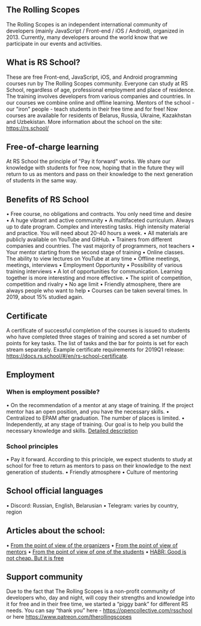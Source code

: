 ## The Rolling Scopes
The Rolling Scopes is an independent international community of developers (mainly JavaScript / Front-end / iOS / Android), organized in 2013. Currently, many developers around the world know that we participate in our events and activities.

## What is RS School?
These are free Front-end, JavaScript, iOS, and Android programming courses run by The Rolling Scopes community. Everyone can study at RS School, regardless of age, professional employment and place of residence. The training involves developers from various companies and countries. In our courses we combine online and offline learning. Mentors of the school - our "iron" people - teach students in their free time and for free! Now courses are available for residents of Belarus, Russia, Ukraine, Kazakhstan and Uzbekistan. More information about the school on the site: https://rs.school/

## Free-of-charge learning
At RS School the principle of "Pay it forward" works. We share our knowledge with students for free now, hoping that in the future they will return to us as mentors and pass on their knowledge to the next generation of students in the same way.

## Benefits of RS School
• Free course, no obligations and contracts. You only need time and desire
• A huge vibrant and active community
• A multifaceted curriculum. Always up to date program. Complex and interesting tasks. High intensity material and practice. You will need about 20-40 hours a week.
• All materials are publicly available on YouTube and GitHub.
• Trainers from different companies and countries. The vast majority of programmers, not teachers
• Your mentor starting from the second stage of training
• Online classes. The ability to view lectures on YouTube at any time
• Offline meetings, meetings, interviews
• Employment Opportunity
• Possibility of various training interviews
• A lot of opportunities for communication. Learning together is more interesting and more effective.
• The spirit of competition, competition and rivalry
• No age limit
• Friendly atmosphere, there are always people who want to help
• Courses can be taken several times. In 2019, about 15% studied again.

## Certificate
A certificate of successful completion of the courses is issued to students who have completed three stages of training and scored a set number of points for key tasks. The list of tasks and the bar for points is set for each stream separately. Example certificate requirements for 2019Q1 release: https://docs.rs.school/#/en/rs-school-certificate.

## Employment
### When is employment possible?
• On the recommendation of a mentor at any stage of training. If the project mentor has an open position, and you have the necessary skills.
• Centralized to EPAM after graduation. The number of places is limited.
• Independently, at any stage of training. Our goal is to help you build the necessary knowledge and skills.
[Detailed description]()

### School principles
•	Pay it forward. According to this principle, we expect students to study at school for free to return as mentors to pass on their knowledge to the next generation of students.
•	Friendly atmosphere
•	Culture of mentoring

## School official languages
• Discord: Russian, English, Belarusian
• Telegram: varies by country, region

## Articles about the school:
• [From the point of view of the organizers]()
• [From the point of view of mentors]()
• [From the point of view of one of the students]()
• [HABR: Good is not cheap. But it is free]()

## Support community
Due to the fact that The Rolling Scopes is a non-profit community of developers who, day and night, will copy their strengths and knowledge into it for free and in their free time, we started a “piggy bank” for different RS needs. You can say “thank you” here - https://opencollective.com/rsschool or here https://www.patreon.com/therollingscopes